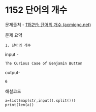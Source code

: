 # 1152 단어의 개수

문제출처 - [1152번: 단어의 개수 (acmicpc.net)](https://www.acmicpc.net/problem/1152)

문제 요약 

 	1. 단어의 개수

input - 

```
The Curious Case of Benjamin Button

```

output-

```
6
```

해설코드 

```
a=list(map(str,input().split()))
print(len(a))
```

